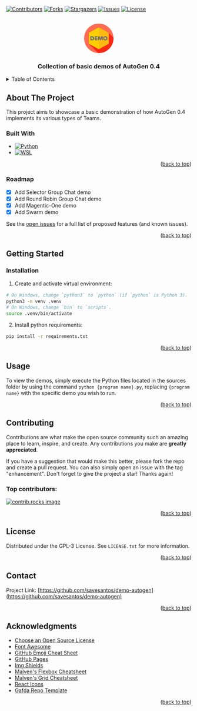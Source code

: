 <a id="readme-top"></a>

<!-- PROJECT SHIELDS -->
<!--
*** https://www.markdownguide.org/basic-syntax/#reference-style-links
-->
[![Contributors][contributors-shield]][contributors-url]
[![Forks][forks-shield]][forks-url]
[![Stargazers][stars-shield]][stars-url]
[![Issues][issues-shield]][issues-url]
[![License][license-shield]][license-url]

<!-- PROJECT LOGO -->
<br />
<div align="center">
  <a href="https://github.com/savesantos/demo-autogen">
    <img src="./resources/demo-logo.png" alt="Logo" width="80" height="80">
  </a>

  <h3 align="center">Collection of basic demos of AutoGen 0.4</h3>
</div>

<!-- TABLE OF CONTENTS -->
<details>
  <summary>Table of Contents</summary>
  <ol>
    <li>
      <a href="#about-the-project">About The Project</a>
      <ul>
        <li><a href="#built-with">Built With</a></li>
      </ul>
    </li>
    <li>
      <a href="#getting-started">Getting Started</a>
      <ul>
        <li><a href="#prerequisites">Prerequisites</a></li>
        <li><a href="#installation">Installation</a></li>
      </ul>
    </li>
    <li><a href="#usage">Usage</a></li>
    <li><a href="#roadmap">Roadmap</a></li>
    <li><a href="#contributing">Contributing</a></li>
    <li><a href="#license">License</a></li>
    <li><a href="#contact">Contact</a></li>
    <li><a href="#acknowledgments">Acknowledgments</a></li>
  </ol>
</details>

<!-- ABOUT THE PROJECT -->
## About The Project

This project aims to showcase a basic demonstration of how AutoGen 0.4 implements its various types of Teams.

### Built With

* [![Python][python-shield]][python-url]
* [![WSL][wsl-shield]][wsl-url]

<p align="right">(<a href="#readme-top">back to top</a>)</p>

<!-- ROADMAP -->
### Roadmap

- [x] Add Selector Group Chat demo
- [x] Add Round Robin Group Chat demo
- [x] Add Magentic-One demo
- [x] Add Swarm demo

See the [open issues](https://github.com/savesantos/demo-autogen/issues) for a full list of proposed features (and known issues).

<p align="right">(<a href="#readme-top">back to top</a>)</p>

<!-- GETTING STARTED -->
## Getting Started

### Installation

1. Create and activate virtual environment:

```sh
# On Windows, change `python3` to `python` (if `python` is Python 3).
python3 -m venv .venv
# On Windows, change `bin` to `scripts`.
source .venv/bin/activate
```

2. Install python requirements:

```sh
pip install -r requirements.txt
```

<p align="right">(<a href="#readme-top">back to top</a>)</p>

<!-- USAGE EXAMPLES -->
## Usage

To view the demos, simply execute the Python files located in the sources folder by using the command ```python {program name}.py```, replacing `{program name}` with the specific demo you wish to run.

<p align="right">(<a href="#readme-top">back to top</a>)</p>

<!-- CONTRIBUTING -->
## Contributing

Contributions are what make the open source community such an amazing place to learn, inspire, and create. Any contributions you make are **greatly appreciated**.

If you have a suggestion that would make this better, please fork the repo and create a pull request. You can also simply open an issue with the tag "enhancement".
Don't forget to give the project a star! Thanks again!

### Top contributors:

<a href="https://github.com/savesantos/demo-autogen/graphs/contributors">
  <img src="https://contrib.rocks/image?repo=savesantos/demo-autogen" alt="contrib.rocks image" />
</a>

<p align="right">(<a href="#readme-top">back to top</a>)</p>

<!-- LICENSE -->
## License

Distributed under the GPL-3 License. See `LICENSE.txt` for more information.

<p align="right">(<a href="#readme-top">back to top</a>)</p>

<!-- CONTACT -->
## Contact

Project Link: [https://github.com/savesantos/demo-autogen](https://github.com/savesantos/demo-autogen)

<p align="right">(<a href="#readme-top">back to top</a>)</p>

<!-- ACKNOWLEDGMENTS -->
## Acknowledgments

* [Choose an Open Source License](https://choosealicense.com)
* [Font Awesome](https://fontawesome.com)
* [GitHub Emoji Cheat Sheet](https://www.webpagefx.com/tools/emoji-cheat-sheet)
* [GitHub Pages](https://pages.github.com)
* [Img Shields](https://shields.io)
* [Malven's Flexbox Cheatsheet](https://flexbox.malven.co/)
* [Malven's Grid Cheatsheet](https://grid.malven.co/)
* [React Icons](https://react-icons.github.io/react-icons/search)
* [Gafda Repo Template](https://github.com/gafda/example-repo)

<p align="right">(<a href="#readme-top">back to top</a>)</p>

<!-- MARKDOWN LINKS & IMAGES -->
<!-- https://www.markdownguide.org/basic-syntax/#reference-style-links -->
<!-- From own repo -->
[contributors-shield]: https://img.shields.io/github/contributors/savesantos/demo-autogen.svg?style=for-the-badge
[contributors-url]: https://github.com/savesantos/demo-autogen/graphs/contributors
[forks-shield]: https://img.shields.io/github/forks/savesantos/demo-autogen.svg?style=for-the-badge
[forks-url]: https://github.com/savesantos/demo-autogen/network/members
[issues-shield]: https://img.shields.io/github/issues/savesantos/demo-autogen.svg?style=for-the-badge
[issues-url]: https://github.com/savesantos/demo-autogen/issues
[license-shield]: https://img.shields.io/github/license/savesantos/demo-autogen.svg?style=for-the-badge
[license-url]: https://github.com/savesantos/demo-autogen/blob/master/LICENSE.txt
[stars-shield]: https://img.shields.io/github/stars/savesantos/demo-autogen.svg?style=for-the-badge
[stars-url]: https://github.com/savesantos/demo-autogen/stargazers
<!-- From repo images -->
[product-screenshot]: ./docs/images/screenshot.png
<!-- From badges -->
[python-shield]: https://img.shields.io/badge/python-3.10-blue?style=for-the-badge
[python-url]: https://www.python.org/
[wsl-shield]: https://img.shields.io/badge/WSL-4E9A06?style=for-the-badge&logo=linux&logoColor=white
[wsl-url]: https://ubuntu.com/desktop/wsl
